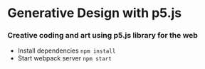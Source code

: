 # Generative Design with p5.js

### Creative coding and art using p5.js library for the web

* Install dependencies `npm install`
* Start webpack server `npm start`
